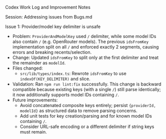 Codex Work Log and Improvement Notes

Session: Addressing issues from Bugs.md

Issue 1: Provider/model key delimiter is unsafe
- Problem: `ProviderAndModelKey` used `/` delimiter, while some model IDs also contain `/` (e.g. OpenRouter models). The previous `idsFromKey` implementation split on all `/` and enforced exactly 2 segments, causing errors and breaking recents/selection.
- Change: Updated `idsFromKey` to split only at the first delimiter and treat the remainder as `modelId`.
- Files changed:
  - `src/lib/types/index.ts`: Rewrote `idsFromKey` to use `indexOf(KEY_DELIMITER)` and slice.
- Validation: Ran `npm run lint:fix` successfully. This change is backward compatible because existing keys (with a single `/`) still parse identically; it now additionally supports model IDs containing `/`.
- Future improvements:
  - Avoid concatenated composite keys entirely; persist `{providerId, modelId}` as structured data to remove parsing concerns.
  - Add unit tests for key creation/parsing and for known model IDs containing `/`.
  - Consider URL-safe encoding or a different delimiter if string keys must remain.

